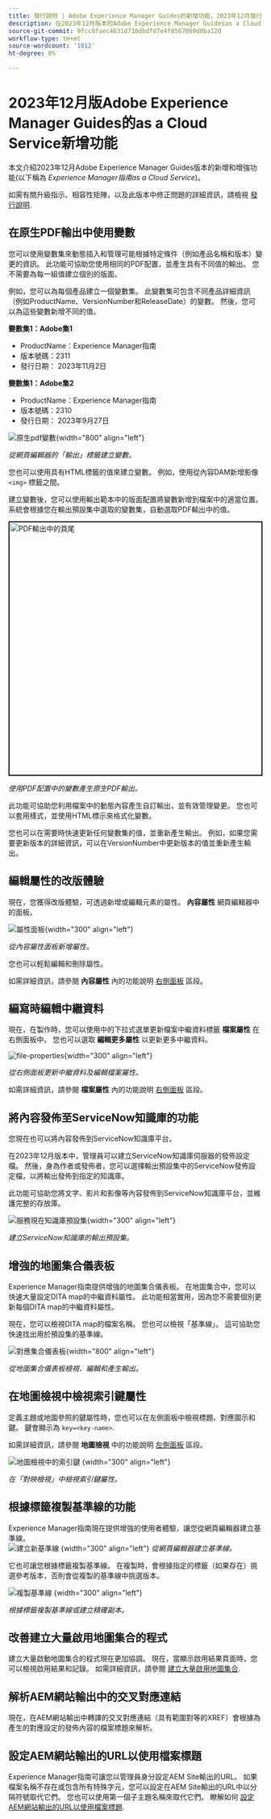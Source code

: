 ```yaml
---
title: 發行說明 | Adobe Experience Manager Guides的新增功能，2023年12月發行
description: 在2023年12月版本的Adobe Experience Manager Guidesas a Cloud Service中瞭解新增和增強功能。
source-git-commit: 9fcc8faec4631d710dbdfd7e4f8567069d0ba120
workflow-type: tm+mt
source-wordcount: '1012'
ht-degree: 0%

---
```


# 2023年12月版Adobe Experience Manager Guides的as a Cloud Service新增功能

本文介紹2023年12月Adobe Experience Manager Guides版本的新增和增強功能(以下稱為 *Experience Manager指南as a Cloud Service*)。

如需有關升級指示、相容性矩陣，以及此版本中修正問題的詳細資訊，請檢視 [發行說明](release-notes-2023.12.0.md).


## 在原生PDF輸出中使用變數

您可以使用變數集來動態插入和管理可能根據特定條件（例如產品名稱和版本）變更的資訊。 此功能可協助您使用相同的PDF配置，並產生具有不同值的輸出。 您不需要為每一組值建立個別的版面。

例如，您可以為每個產品建立一個變數集。 此變數集可包含不同產品詳細資訊（例如ProductName、VersionNumber和ReleaseDate）的變數。 然後，您可以為這些變數新增不同的值。

**變數集1：Adobe集1**

* ProductName：Experience Manager指南
* 版本號碼：2311
* 發行日期： 2023年11月2日

**變數集1：Adobe集2**

* ProductName：Experience Manager指南
* 版本號碼：2310
* 發行日期： 2023年9月27日


![原生pdf變數](assets/native-pdf-variables.png){width="800" align="left"}

*從網頁編輯器的「輸出」標籤建立變數。*

您也可以使用具有HTML標籤的值來建立變數。 例如，使用從內容DAM新增影像 `<img>` 標籤之間。

建立變數後，您可以使用輸出範本中的版面配置將變數新增到檔案中的適當位置。 系統會根據您在輸出預設集中選取的變數集，自動選取PDF輸出中的值。



<img src="./assets/native-pdf-variable-output.png" alt="PDF輸出中的頁尾" width="500" border="2px">

*使用PDF配置中的變數產生原生PDF輸出。*

此功能可協助您利用檔案中的動態內容產生自訂輸出，並有效管理變更。 您也可以套用樣式，並使用HTML標示來格式化變數。

您也可以在需要時快速更新任何變數集的值，並重新產生輸出。 例如，如果您需要更新版本的詳細資訊，可以在VersionNumber中更新版本的值並重新產生輸出。


## 編輯屬性的改版體驗

現在，您獲得改版體驗，可透過新增或編輯元素的屬性。 **內容屬性** 網頁編輯器中的面板。

![屬性面板](assets/attributes-multiple-properties.png){width="300" align="left"}

*從內容屬性面板新增屬性。*

您也可以輕鬆編輯和刪除屬性。

如需詳細資訊，請參閱 **內容屬性** 內的功能說明 [右側面板](../user-guide/web-editor-features.md#id2051EB003YK) 區段。


## 編寫時編輯中繼資料

現在，在製作時，您可以使用中的下拉式選單更新檔案中繼資料標籤 **檔案屬性** 在右側面板中。 您也可以選取 **編輯更多屬性** 以更新更多中繼資料。

![file-properties](assets/file-properties-general.png){width="300" align="left"}

*從右側面板更新中繼資料及編輯檔案屬性。*

如需詳細資訊，請參閱 **檔案屬性** 內的功能說明 [右側面板](../user-guide/web-editor-features.md#id2051EB003YK) 區段。

## 將內容發佈至ServiceNow知識庫的功能

您現在也可以將內容發佈到ServiceNow知識庫平台。

在2023年12月版本中，管理員可以建立ServiceNow知識庫伺服器的發佈設定檔。 然後，身為作者或發佈者，您可以選擇輸出預設集中的ServiceNow發佈設定檔，以將輸出發佈到指定的知識庫。

此功能可協助您將文字、影片和影像等內容發佈到ServiceNow知識庫平台，並維護完整的存放庫。


![服務現在知識庫預設集](assets/knowledgebase--output-preset.png){width="300" align="left"}

*建立ServiceNow知識庫的輸出預設集。*


## 增強的地圖集合儀表板

Experience Manager指南提供增強的地圖集合儀表板。 在地圖集合中，您可以快速大量設定DITA map的中繼資料屬性。 此功能相當實用，因為您不需要個別更新每個DITA map的中繼資料屬性。

現在，您可以檢視DITA map的檔案名稱。 您也可以檢視「基準線」。 這可協助您快速找出用於預設集的基準線。

![對應集合儀表板](assets/map-collection-dashboard.png){width="800" align="left"}

*從地圖集合儀表板檢視、編輯和產生輸出。*

## 在地圖檢視中檢視索引鍵屬性

定義主題或地圖參照的鍵屬性時，您也可以在左側面板中檢視標題、對應圖示和鍵。 鍵會顯示為 `key=<key-name>`.

如需詳細資訊，請參閱 **地圖檢視** 中的功能說明 [左側面板](../user-guide/web-editor-features.md#id2051EA0M0HS) 區段。

![地圖檢視中的索引鍵](assets/view-key-title-map-view.png) {width="300" align="left"}

*在「對映檢視」中檢視索引鍵屬性。*

## 根據標籤複製基準線的功能

Experience Manager指南現在提供增強的使用者體驗，讓您從網頁編輯器建立基準線。\
![建立新基準線](assets/create-new-baseline.png) {width="300" align="left"}
*從網頁編輯器建立基準線。*

它也可讓您根據標籤複製基準線。 在複製時，會根據指定的標籤（如果存在）挑選參考版本，否則會從複製的基準線中挑選版本。


![複製基準線 ](assets/duplicate-baseline.png) {width="300" align="left"}

*根據標籤複製基準線或建立精確副本。*

## 改善建立大量啟用地圖集合的程式

建立大量啟動地圖集合的程式現在更加協調。 現在，當顯示啟用結果頁面時，您可以檢視啟用結果和記錄。
如需詳細資訊，請參閱 [建立大量啟用地圖集合](../user-guide/conf-bulk-activation-create-map-collection.md).



## 解析AEM網站輸出中的交叉對應連結

現在，在AEM網站輸出中轉譯的交叉對應連結（具有範圍對等的XREF）會根據為產生的對應設定的發佈內容的檔案標題來解析。


## 設定AEM網站輸出的URL以使用檔案標題

Experience Manager指南可讓您以管理員身分設定AEM Site輸出的URL。 如果檔案名稱不存在或包含所有特殊字元，您可以設定在AEM Site輸出的URL中以分隔符號取代它們。 您也可以使用第一個子主題名稱來取代它們。 瞭解如何 [設定AEM網站輸出的URL以使用檔案標題](../cs-install-guide/conf-output-generation.md#configure-the-url-of-the-aem-site-output-to-use-the-document-title).

